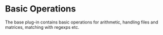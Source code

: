 Basic Operations
================

The base plug-in contains basic operations for arithmetic, handling
files and matrices, matching with regexps etc.

